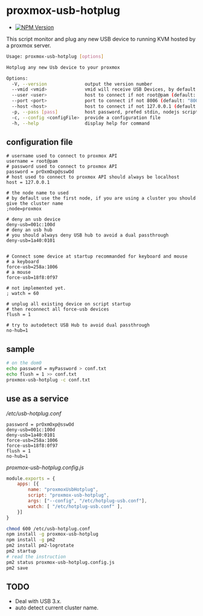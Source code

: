 # proxmox-usb-hotplug

* [![NPM Version](https://img.shields.io/npm/v/proxmox-usb-hotplug.svg?style=flat)](https://www.npmjs.org/package/proxmox-usb-hotplug)

This script monitor and plug any new USB device to running KVM hosted by a proxmox server.

```bash
Usage: proxmox-usb-hotplug [options]

Hotplug any new Usb device to your proxmox

Options:
  -V, --version              output the version number
  --vmid <vmid>              vmid will receive USB Devices, by default the first running VM having an hostpci0
  --user <user>              host to connect if not root@pam (default: "root@pam")
  --port <port>              port to connect if not 8006 (default: "8006")
  --host <host>              host to connect if not 127.0.0.1 (default: "127.0.0.1")
  -p, --pass [pass]          host password, prefed stdin, nodejs script can not hide password from command line
  -c, --config <configFile>  provide a configuration file
  -h, --help                 display help for command

```

## configuration file

```
# username used to connect to proxmox API
username = root@pam
# password used to connect to proxmox API
password = prOxmOxp@sswOd
# host used to connect to proxmox API should always be localhost
host = 127.0.0.1

# the node name to used
# by default use the first node, if you are using a cluster you should give the cluster name
;node=proxmox

# deny an usb device
deny-usb=001c:100d
# deny an usb hub 
# you should always deny USB hub to avoid a dual passthrough 
deny-usb=1a40:0101


# Connect some device at startup recommanded for keyboard and mouse
# a keyboard
force-usb=258a:1006
# a mouse
force-usb=18f8:0f97

# not implemented yet.
; watch = 60

# unplug all existing device on script startup
# then reconnect all force-usb devices
flush = 1

# try to autodetect USB Hub to avoid dual passthrough
no-hub=1
```

## sample

```bash
# on the dom0
echo password = myPassword > conf.txt
echo flush = 1 >> conf.txt
proxmox-usb-hotplug -c conf.txt
```

## use as a service

*/etc/usb-hotplug.conf*
```
password = prOxmOxp@sswOd
deny-usb=001c:100d
deny-usb=1a40:0101
force-usb=258a:1006
force-usb=18f8:0f97
flush = 1
no-hub=1
```

*proxmox-usb-hotplug.config.js*
```javascript
module.exports = {
    apps: [{
        name: "proxmoxUsbHotplug",
        script: "proxmox-usb-hotplug",
        args: ["--config", "/etc/hotplug-usb.conf"],
        watch: [ "/etc/hotplug-usb.conf" ],
    }]
}
```

```bash
chmod 600 /etc/usb-hotplug.conf
npm install -g proxmox-usb-hotplug
npm install -g pm2
pm2 install pm2-logrotate
pm2 startup
# read the instruction
pm2 status proxmox-usb-hotplug.config.js
pm2 save
```

## TODO

- Deal with USB 3.x.
- auto detect current cluster name.
